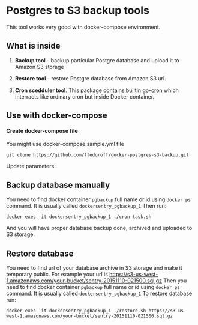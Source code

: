 # Postgres to S3 backup tools

This tool works very good with docker-compose environment.

## What is inside

1. **Backup tool** - backup particular Postgre database and upload it to Amazon S3 storage

1. **Restore tool** - restore Postgre database from Amazon S3 url.

1. **Cron scedduler tool**. This package contains builtin [go-cron](https://github.com/odise/go-cron/) which interracts like ordinary cron but inside Docker container.

## Use with docker-compose

#### Create docker-compose file
You might use docker-compose.sample.yml file
```
git clone https://github.com/ffedoroff/docker-postgres-s3-backup.git
```


Update parameters

## Backup database manually
You need to find docker container `pgbackup` full name or id using `docker ps` command.
It is usually called `dockersentry_pgbackup_1` Then run: 
```
docker exec -it dockersentry_pgbackup_1 ./cron-task.sh
```
And you will have proper database backup done, archived and uploaded to S3 storage.

## Restore database
You need to find url of your database archive in S3 storage and make it temporary public.
For example your url is https://s3-us-west-1.amazonaws.com/your-bucket/sentry-20151110-021500.sql.gz
Then you need to find docker container `pgbackup` full name or id using `docker ps` command.
It is usually called `dockersentry_pgbackup_1` To restore database run: 
```
docker exec -it dockersentry_pgbackup_1 ./restore.sh https://s3-us-west-1.amazonaws.com/your-bucket/sentry-20151110-021500.sql.gz
```

